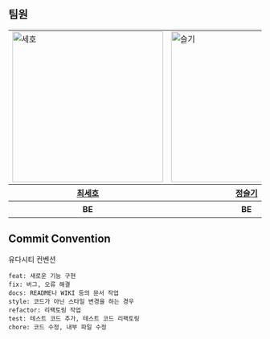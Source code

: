 ## 팀원
<div align="center">
	<table>
	<tr>
	<td><img width="300" alt="세호" src="https://avatars.githubusercontent.com/u/96410921?v=4"></td>
	<td><img width="300" alt="슬기" src="https://avatars.githubusercontent.com/u/135789383?v=)"> </td>
	    <td><img width="300" alt="우진" src="https://avatars.githubusercontent.com/u/126751594?v=4">
	    <td><img width="300" alt="세정" src="https://github.com/depromeet/layer-server/assets/100754581/45e216a1-ae8c-40b4-b028-24c51c39abd7"></td>
	</tr>
		<tr>
   <th><a href="https://github.com/sseho"> 최세호 </th>
	<th><a href="https://github.com/wisdom0405"> 정슬기 </th>
  <th><a href="https://github.com/getsetgo1"> 박우진 </th>
  <th><a href="https://github.com/clean2001"> 김세정 </th>
	  </tr>
<th> BE </th>
<th> BE </th>
<th> BE </th>
<th> BE, 팀장 </th>
	</table>
</div>

## Commit Convention
유다시티 컨벤션
```
feat: 새로운 기능 구현
fix: 버그, 오류 해결
docs: README나 WIKI 등의 문서 작업
style: 코드가 아닌 스타일 변경을 하는 경우
refactor: 리팩토링 작업
test: 테스트 코드 추가, 테스트 코드 리팩토링
chore: 코드 수정, 내부 파일 수정
```
